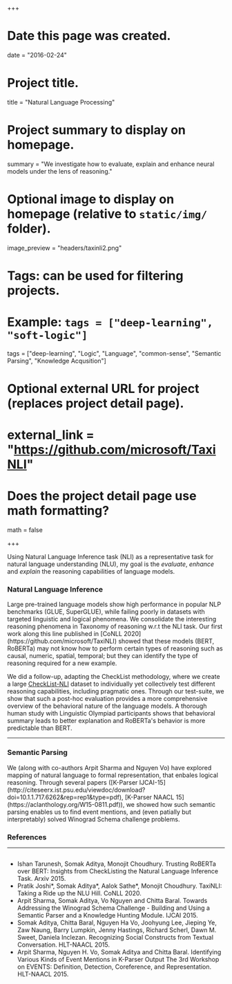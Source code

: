 +++
# Date this page was created.
date = "2016-02-24"

# Project title.
title = "Natural Language Processing"

# Project summary to display on homepage.
summary = "We investigate how to evaluate, explain and enhance neural models under the lens of reasoning."

# Optional image to display on homepage (relative to `static/img/` folder).
image_preview = "headers/taxinli2.png"

# Tags: can be used for filtering projects.
# Example: `tags = ["deep-learning", "soft-logic"]`
tags = ["deep-learning", "Logic", "Language", "common-sense", "Semantic Parsing", "Knowledge Acqusition"]

# Optional external URL for project (replaces project detail page).
# external_link = "https://github.com/microsoft/TaxiNLI"

# Does the project detail page use math formatting?
math = false

+++

Using Natural Language Inference task (NLI) as a representative task for natural language understanding (NLU), my goal is the *evaluate*, *enhance* and *explain* the reasoning capabilities of language models.

<h3> Natural Language Inference </h3>
Large pre-trained language models show high performance in popular NLP benchmarks (GLUE, SuperGLUE), while failing poorly in datasets with targeted linguistic and logical phenomena. We consolidate the interesting reasoning phenomena
in Taxonomy of reasoning w.r.t the NLI task. Our first work along this line published in [CoNLL 2020](https://github.com/microsoft/TaxiNLI) showed that these models (BERT, RoBERTa) may not know how to perform certain types of reasoning such as causal, numeric, spatial, temporal; but they can identify the type of reasoning required for a new example. 

We did a follow-up, adapting the CheckList methodology, where we create a large [CheckList-NLI](https://arxiv.org/abs/2107.07229) dataset to individually yet collectively test different reasoning capabilities, including pragmatic ones. Through our test-suite, we show that such a post-hoc evaluation provides a more comprehensive overview of the behavioral nature of the language models. A thorough human study with Linguistic Olympiad participants shows that behavioral summary leads to better explanation and RoBERTa's behavior is more predictable than BERT.

<hr style="width:100%;text-align:left;margin-left:0">
<h3> Semantic Parsing </h3>
We (along with co-authors Arpit Sharma and Nguyen Vo) have explored mapping of natural language to formal representation, that enbales logical reasoning. Through several papers ([K-Parser IJCAI-15](http://citeseerx.ist.psu.edu/viewdoc/download?doi=10.1.1.717.6262&rep=rep1&type=pdf), [K-Parser NAACL 15](https://aclanthology.org/W15-0811.pdf)), we showed how such semantic parsing enables us to find event mentions, and (even patially but interpretably) solved Winograd Schema challenge problems.

<div>
<div id="References" align="left" style="width: 100%; overflow-y: hidden;" class="wcustomhtml"><h3 style="margin-bottom:0px;">References</h3>
<hr style="float: center"></div>
</div>
<ul>
<li>
Ishan Tarunesh, Somak Aditya, Monojit Choudhury. Trusting RoBERTa over BERT: Insights from CheckListing the Natural Language Inference Task. Arxiv 2015. 
</li><li>
Pratik Joshi*, Somak Aditya*, Aalok Sathe*, Monojit Choudhury. TaxiNLI: Taking a Ride up the NLU Hill. CoNLL 2020.
</li><li>
Arpit Sharma, Somak Aditya, Vo Nguyen and Chitta Baral. Towards Addressing the Winograd Schema Challenge - Building and Using a Semantic Parser and a Knowledge Hunting Module. IJCAI 2015.
</li><li>
Somak Aditya, Chitta Baral, Nguyen Ha Vo, Joohyung Lee, Jieping Ye, Zaw Naung, Barry Lumpkin, Jenny Hastings, Richard Scherl, Dawn M. Sweet, Daniela Inclezan. Recognizing Social Constructs from Textual Conversation. HLT-NAACL 2015.
</li><li>
Arpit Sharma, Nguyen H. Vo, Somak Aditya and Chitta Baral. Identifying Various Kinds of Event Mentions in K-Parser Output The 3rd Workshop on EVENTS: Definition, Detection, Coreference, and Representation. HLT-NAACL 2015.
</li>
</ul>



